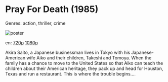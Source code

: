 # Pray For Death (1985)

Genres: action, thriller, crime

![poster](http://image.tmdb.org/t/p/w500/wWkNhihJIomaMFlLtfFYl2AATdU.jpg)

en:
  [720p](magnet:?xt=urn:btih:FD21ED6EE2554A2D296E9DD83E59D6532B282BBD&tr=udp://glotorrents.pw:6969/announce&tr=udp://tracker.opentrackr.org:1337/announce&tr=udp://torrent.gresille.org:80/announce&tr=udp://tracker.openbittorrent.com:80&tr=udp://tracker.coppersurfer.tk:6969&tr=udp://tracker.leechers-paradise.org:6969&tr=udp://p4p.arenabg.ch:1337&tr=udp://tracker.internetwarriors.net:1337)
  [1080p](magnet:?xt=urn:btih:FECE76CD4B829F90073AD7422B0BE4298CB36E7E&tr=udp://glotorrents.pw:6969/announce&tr=udp://tracker.opentrackr.org:1337/announce&tr=udp://torrent.gresille.org:80/announce&tr=udp://tracker.openbittorrent.com:80&tr=udp://tracker.coppersurfer.tk:6969&tr=udp://tracker.leechers-paradise.org:6969&tr=udp://p4p.arenabg.ch:1337&tr=udp://tracker.internetwarriors.net:1337)
  


Akira Saito, a Japanese businessman lives in Tokyo with his Japanese-American wife Aiko and their children, Takeshi and Tomoya. When the family has a chance to move to the United States so that Aiko can teach the children about their American heritage, they pack up and head for Houston, Texas and run a restaurant. This is where the trouble begins....